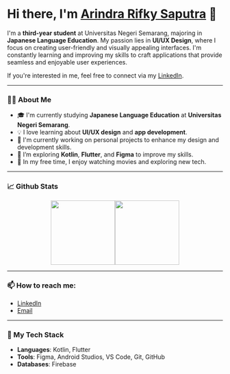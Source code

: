 # Hi there, I'm [Arindra Rifky Saputra](https://www.linkedin.com/in/arindra-rifky-saputra/) 👋

I'm a **third-year student** at Universitas Negeri Semarang, majoring in **Japanese Language Education**. My passion lies in **UI/UX Design**, where I focus on creating user-friendly and visually appealing interfaces. I'm constantly learning and improving my skills to craft applications that provide seamless and enjoyable user experiences.  

If you're interested in me, feel free to connect via my [LinkedIn](https://www.linkedin.com/in/arindra-rifky-saputra/).

---

### 🧑‍💻 About Me

- 🎓 I'm currently studying **Japanese Language Education** at **Universitas Negeri Semarang**.
- 💡 I love learning about **UI/UX design** and **app development**.
- 🚀 I'm currently working on personal projects to enhance my design and development skills.
- 🌱 I’m exploring **Kotlin**, **Flutter**, and **Figma** to improve my skills.
- 🍿 In my free time, I enjoy watching movies and exploring new tech.

---

### 📈 Github Stats

<div style="display: flex; flex-direction: row; justify-content: center;">
  <a href="https://github.com/rifkydelta">
    <img height="150em" src="https://github-readme-stats-eight-theta.vercel.app/api?username=rifkydelta&show_icons=true&theme=algolia&include_all_commits=true&count_private=true"/>
  </a>
  <a href="https://github.com/rifkydelta">
    <img height="150em" src="https://github-readme-stats-eight-theta.vercel.app/api/top-langs/?username=rifkydelta&layout=compact&theme=algolia"/>
  </a>
</div>

---

### 📫 How to reach me:

- [LinkedIn](https://www.linkedin.com/in/arindra-rifky-saputra/)
- [Email](mailto:andrarifky26@gmail.com)

---

### 🔧 My Tech Stack

- **Languages**: Kotlin, Flutter
- **Tools**: Figma, Android Studios, VS Code, Git, GitHub
- **Databases**: Firebase
